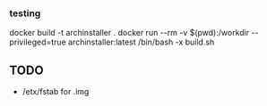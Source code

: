 



### testing
docker build -t archinstaller .
docker run --rm -v $(pwd):/workdir --privileged=true archinstaller:latest /bin/bash -x build.sh

## TODO
- /etx/fstab for .img

